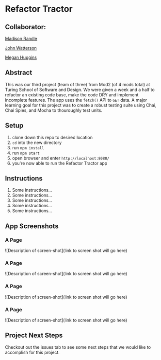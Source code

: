 # Refactor Tractor

## Collaborator:
[Madison Randle](https://github.com/madisonrandle)

[John Watterson](https://github.com/infamouskeyduster)

[Megan Huggins](https://github.com/meganhuggins)

## Abstract
This was our third project (team of three) from Mod2 (of 4 mods total) at Turing School of Software and Design. We were given a week and a half to refactor an existing code base, make the code DRY and implement incomplete features. The app uses the `fetch()` API to `GET` data. A major learning goal for this project was to create a robust testing suite using Chai, Chai Spies, and Mocha to thouroughly test units.

## Setup
1. clone down this repo to desired location
2. `cd` into the new directory
3. run `npm install`
4. run `npm start`
5. open browser and enter `http://localhost:8080/`
5. you're now able to run the Refactor Tractor app


## Instructions
1. Some instructions...
2. Some instructions...
3. Some instructions...
4. Some instructions...
5. Some instructions...

## App Screenshots
### A Page
![Description of screen-shot](link to screen shot will go here)
### A Page
![Description of screen-shot](link to screen shot will go here)
### A Page
![Description of screen-shot](link to screen shot will go here)
### A Page
![Description of screen-shot](link to screen shot will go here)


## Project Next Steps
Checkout out the issues tab to see some next steps that we would like to accomplish for this project.
